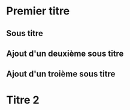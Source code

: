 # Premier titre
## Sous titre
## Ajout d'un deuxième sous titre
## Ajout d'un troième sous titre
# Titre 2